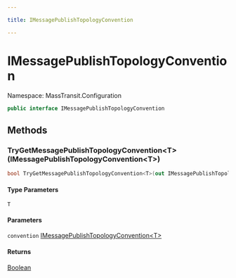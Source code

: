 ```yaml
---

title: IMessagePublishTopologyConvention

---
```


# IMessagePublishTopologyConvention

Namespace: MassTransit.Configuration

```csharp
public interface IMessagePublishTopologyConvention
```

## Methods

### **TryGetMessagePublishTopologyConvention\<T\>(IMessagePublishTopologyConvention\<T\>)**

```csharp
bool TryGetMessagePublishTopologyConvention<T>(out IMessagePublishTopologyConvention<T> convention)
```

#### Type Parameters

`T`<br/>

#### Parameters

`convention` [IMessagePublishTopologyConvention\<T\>](../masstransit-configuration/imessagepublishtopologyconvention-1)<br/>

#### Returns

[Boolean](https://learn.microsoft.com/en-us/dotnet/api/system.boolean)<br/>
